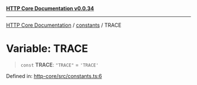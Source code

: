 [**HTTP Core Documentation v0.0.34**](../../README.md)

***

[HTTP Core Documentation](../../modules.md) / [constants](../README.md) / TRACE

# Variable: TRACE

> `const` **TRACE**: `"TRACE"` = `'TRACE'`

Defined in: [http-core/src/constants.ts:6](https://github.com/stonemjs/http-core/blob/fb38b6d1cb0bd2bb4e252ff611571ec3c006aa1e/src/constants.ts#L6)
